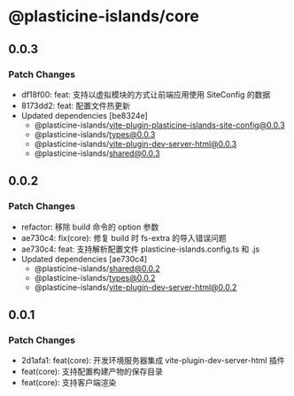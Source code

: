 # @plasticine-islands/core

## 0.0.3

### Patch Changes

- df18f00: feat: 支持以虚拟模块的方式让前端应用使用 SiteConfig 的数据
- 8173dd2: feat: 配置文件热更新
- Updated dependencies [be8324e]
  - @plasticine-islands/vite-plugin-plasticine-islands-site-config@0.0.3
  - @plasticine-islands/types@0.0.3
  - @plasticine-islands/vite-plugin-dev-server-html@0.0.3
  - @plasticine-islands/shared@0.0.3

## 0.0.2

### Patch Changes

- refactor: 移除 build 命令的 option 参数
- ae730c4: fix(core): 修复 build 时 fs-extra 的导入错误问题
- ae730c4: feat: 支持解析配置文件 plasticine-islands.config.ts 和 .js
- Updated dependencies [ae730c4]
  - @plasticine-islands/shared@0.0.2
  - @plasticine-islands/types@0.0.2
  - @plasticine-islands/vite-plugin-dev-server-html@0.0.2

## 0.0.1

### Patch Changes

- 2d1afa1: feat(core): 开发环境服务器集成 vite-plugin-dev-server-html 插件
- feat(core): 支持配置构建产物的保存目录
- feat(core): 支持客户端渲染
